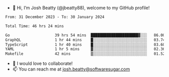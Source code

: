 - 👋 Hi, I’m Josh Beatty (@jbeatty88), welcome to my GitHub profile!

<!--START_SECTION:waka-->

```txt
From: 31 December 2023 - To: 30 January 2024

Total Time: 46 hrs 24 mins

Go                    39 hrs 54 mins  █████████████████████▓░░░   86.00 %
GraphQL               1 hr 44 mins    █░░░░░░░░░░░░░░░░░░░░░░░░   03.74 %
TypeScript            1 hr 40 mins    █░░░░░░░░░░░░░░░░░░░░░░░░   03.60 %
YAML                  1 hr 5 mins     ▓░░░░░░░░░░░░░░░░░░░░░░░░   02.36 %
Makefile              42 mins         ▒░░░░░░░░░░░░░░░░░░░░░░░░   01.52 %
```

<!--END_SECTION:waka-->

- 💞️ I would love to collaborate!
- 📫 You can reach me at josh.beatty@softwaresugar.com

<!---
jbeatty88/jbeatty88 is a ✨ special ✨ repository because its `README.md` (this file) appears on your GitHub profile.
You can click the Preview link to take a look at your changes.
--->
